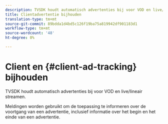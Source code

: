 ```yaml
---
description: TVSDK houdt automatisch advertenties bij voor VOD en live/lineair streamen.
title: Clientadvertentie bijhouden
translation-type: tm+mt
source-git-commit: 89bdda1d4bd5c126f19ba75a819942df901183d1
workflow-type: tm+mt
source-wordcount: '48'
ht-degree: 0%

---
```



# Client en {#client-ad-tracking} bijhouden

TVSDK houdt automatisch advertenties bij voor VOD en live/lineair streamen.

Meldingen worden gebruikt om de toepassing te informeren over de voortgang van een advertentie, inclusief informatie over het begin en het einde van een advertentie.
